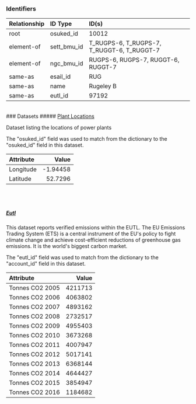### Identifiers

| Relationship   | ID Type     | ID(s)                                      |
|:---------------|:------------|:-------------------------------------------|
| root           | osuked_id   | 10012                                      |
| element-of     | sett_bmu_id | T_RUGPS-6, T_RUGPS-7, T_RUGGT-6, T_RUGGT-7 |
| element-of     | ngc_bmu_id  | RUGPS-6, RUGPS-7, RUGGT-6, RUGGT-7         |
| same-as        | esail_id    | RUG                                        |
| same-as        | name        | Rugeley B                                  |
| same-as        | eutl_id     | 97192                                      |

<br>
### Datasets
##### <a href="https://raw.githubusercontent.com/OSUKED/Dictionary-Datasets/main/datasets/plant-locations/datapackage.json">Plant Locations</a>

Dataset listing the locations of power plants

The "osuked_id" field was used to match from the dictionary to the "osuked_id" field in this dataset.

| Attribute   |    Value |
|:------------|---------:|
| Longitude   | -1.94458 |
| Latitude    | 52.7296  |

<br><br>
##### <a href="https://raw.githubusercontent.com/OSUKED/Dictionary-Datasets/main/datasets/eutl/datapackage.json">Eutl</a>

This dataset reports verified emissions within the EUTL. The EU Emissions Trading System (ETS) is a central instrument of the EU's policy to fight climate change and achieve cost-efficient reductions of greenhouse gas emissions. It is the world's biggest carbon market.

The "eutl_id" field was used to match from the dictionary to the "account_id" field in this dataset.

| Attribute       |   Value |
|:----------------|--------:|
| Tonnes CO2 2005 | 4211713 |
| Tonnes CO2 2006 | 4063802 |
| Tonnes CO2 2007 | 4893162 |
| Tonnes CO2 2008 | 2732517 |
| Tonnes CO2 2009 | 4955403 |
| Tonnes CO2 2010 | 3673268 |
| Tonnes CO2 2011 | 4007947 |
| Tonnes CO2 2012 | 5017141 |
| Tonnes CO2 2013 | 6368144 |
| Tonnes CO2 2014 | 4644427 |
| Tonnes CO2 2015 | 3854947 |
| Tonnes CO2 2016 | 1184682 |

